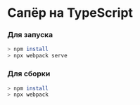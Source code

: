 # Сапёр на TypeScript

### Для запуска
```bash
> npm install
> npx webpack serve
```

### Для сборки
```bash
> npm install
> npx webpack
```